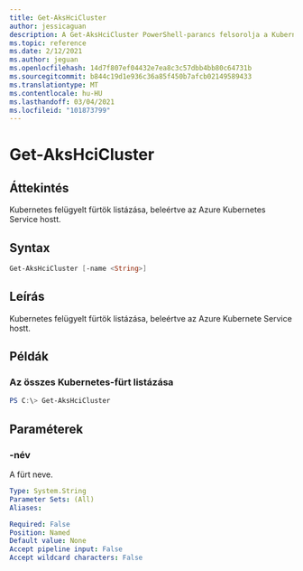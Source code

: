 ```yaml
---
title: Get-AksHciCluster
author: jessicaguan
description: A Get-AksHciCluster PowerShell-parancs felsorolja a Kubernetes felügyelt fürtöket, beleértve az Azure Kubernetes Service hostt is.
ms.topic: reference
ms.date: 2/12/2021
ms.author: jeguan
ms.openlocfilehash: 14d7f807ef04432e7ea8c3c57dbb4bb80c64731b
ms.sourcegitcommit: b844c19d1e936c36a85f450b7afcb02149589433
ms.translationtype: MT
ms.contentlocale: hu-HU
ms.lasthandoff: 03/04/2021
ms.locfileid: "101873799"
---
```

# <a name="get-akshcicluster"></a>Get-AksHciCluster

## <a name="synopsis"></a>Áttekintés
Kubernetes felügyelt fürtök listázása, beleértve az Azure Kubernetes Service hostt.

## <a name="syntax"></a>Syntax

```powershell
Get-AksHciCluster [-name <String>]
```

## <a name="description"></a>Leírás
Kubernetes felügyelt fürtök listázása, beleértve az Azure Kubernete Service hostt.

## <a name="examples"></a>Példák

### <a name="list-all-kubernetes-clusters"></a>Az összes Kubernetes-fürt listázása
```powershell
PS C:\> Get-AksHciCluster
```

## <a name="parameters"></a>Paraméterek

### <a name="-name"></a>-név
A fürt neve.

```yaml
Type: System.String
Parameter Sets: (All)
Aliases:

Required: False
Position: Named
Default value: None
Accept pipeline input: False
Accept wildcard characters: False
```
